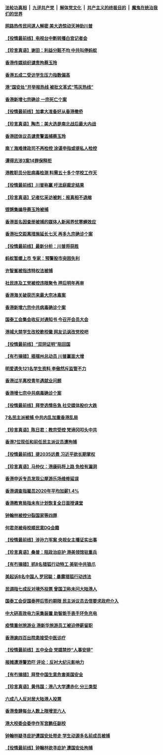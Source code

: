 

####  [法轮功真相](../../../../basic/blob/master/README.md?t=11090602) &nbsp;|&nbsp; [九评共产党](../../../../9ping.md/blob/master/README.md?t=11090602) &nbsp;|&nbsp; [解体党文化](../../../../jtdwh.md/blob/master/README.md?t=11090602)  &nbsp;|&nbsp; [共产主义的终极目的](../../../../gczydzjmd.md/blob/master/README.md?t=11090602) &nbsp;|&nbsp; [魔鬼在统治我们的世界](../../../../mgztzwmdsj.md/blob/master/README.md?t=11090602) 

#### [网路热传民间道人解密 美大选惊动天神助川普](../pages/nsc415/n12532904.md?t=11090602) 

#### [【役情最前线】电视台中断转播白宫记者会](../pages/nsc415/n12530970.md?t=11090602) 

#### [【珍言真语】谢田：利益分赃不均 中共叫停蚂蚁](../pages/nsc415/n12530193.md?t=11090602) 

#### [香港传媒组织谴责拘蔡玉玲](../pages/nsc415/n12528776.md?t=11090602) 

#### [香港五成二受访学生压力指数偏高](../pages/nsc415/n12528754.md?t=11090602) 

#### [港“国安处”开举报热线 被批文革式“笃灰热线”](../pages/nsc415/n12528747.md?t=11090602) 

#### [香港新增七宗确诊 一宗死亡个案](../pages/nsc415/n12528737.md?t=11090602) 

#### [【役情最前线】加拿大准备好从香港撤侨](../pages/nsc415/n12527977.md?t=11090602) 

#### [【珍言真语】陶杰：美大选是南北战后最大内战](../pages/nsc415/n12527362.md?t=11090602) 

#### [香港团体议员谴责警滥捕蔡玉玲](../pages/nsc415/n12526088.md?t=11090602) 

#### [南丫海难律政司不再检控 涂谨申指或提私人检控](../pages/nsc415/n12526080.md?t=11090602) 

#### [谭得志涉3案14罪保释拒](../pages/nsc415/n12526065.md?t=11090602) 

#### [港教职员分批病毒检测 料需五十多个学校工作天](../pages/nsc415/n12526052.md?t=11090602) 

#### [【役情最前线】川普称赢 吁法庭裁定结果](../pages/nsc415/n12525635.md?t=11090602) 

#### [【珍言真语】记者忆采访被刺：报真相不退缩](../pages/nsc415/n12525168.md?t=11090602) 

#### [铿锵集编导蔡玉玲被捕](../pages/nsc415/n12523524.md?t=11090602) 

#### [香港首名因查册被捕的媒体人新闻界忧寒蝉效应](../pages/nsc415/n12523552.md?t=11090602) 

#### [香港社交距离措施延长七天 再多九宗确诊个案](../pages/nsc415/n12523520.md?t=11090602) 

#### [【役情最前线】最新分析：川普将获胜](../pages/nsc415/n12522817.md?t=11090602) 

#### [蚂蚁暂缓上市 专家：预警股市突困失利](../pages/nsc415/n12523272.md?t=11090602) 

#### [许智峯被指违特权法被捕](../pages/nsc415/n12521055.md?t=11090602) 

#### [社民连及工党被控违限聚令 押后明年再审](../pages/nsc415/n12521062.md?t=11090602) 

#### [香港海关破获历来最大宗冰毒案](../pages/nsc415/n12521042.md?t=11090602) 

#### [香港新增六宗中共病毒确诊个案](../pages/nsc415/n12521010.md?t=11090602) 

#### [国泰工会集会收反对通知书 今召开会员大会](../pages/nsc415/n12521008.md?t=11090602) 

#### [港城大禁学生改校歌校徽 网友讥讽改党校吧](../pages/nsc415/n12520979.md?t=11090602) 

#### [【役情最前线】“双阴证明”阻回国](../pages/nsc415/n12520314.md?t=11090602) 

#### [【有冇搞错】摇摆州总动员 川普赢面大增](../pages/nsc415/n12520131.md?t=11090602) 

#### [明爱遗失121名学生资料 李傲然斥监管不力](../pages/nsc415/n12518490.md?t=11090602) 

#### [香港过半离校青年遇就业问题](../pages/nsc415/n12518435.md?t=11090602) 

#### [香港增七宗中共病毒确诊个案](../pages/nsc415/n12518444.md?t=11090602) 

#### [【役情最前线】拜登选情告急 社交媒体股价大跌](../pages/nsc415/n12518057.md?t=11090602) 

#### [7名民主派被捕 中共内乱加重香港乱局](../pages/nsc415/n12518162.md?t=11090602) 

#### [【珍言真语】陈日君：教宗受控 梵谛冈叩头中共](../pages/nsc415/n12517500.md?t=11090602) 

#### [香港7位现任和前任民主派议员遭拘捕](../pages/nsc415/n12517503.md?t=11090602) 

#### [【役情最前线】提2035远景 习近平欲长期掌权](../pages/nsc415/n12514625.md?t=11090602) 

#### [【珍言真语】马仲仪：港康码将上路 免检有漏洞](../pages/nsc415/n12514422.md?t=11090602) 

#### [香港申诉专员发现公屋游乐场维修延误](../pages/nsc415/n12512358.md?t=11090602) 

#### [香港调查指雇员2020年平均加薪1.4%](../pages/nsc415/n12512336.md?t=11090602) 

#### [香港教育局指未有计划恢复全日面授课堂](../pages/nsc415/n12512332.md?t=11090602) 

#### [钟翰林被控分裂国家等四罪](../pages/nsc415/n12512300.md?t=11090602) 

#### [何君尧被母校顺民意DQ会籍](../pages/nsc415/n12512301.md?t=11090602) 

#### [【役情最前线】涉孙力军案 央视女主播证实出事](../pages/nsc415/n12511777.md?t=11090602) 

#### [【珍言真语】桑普：阻政治庇护 港美领馆驻重兵](../pages/nsc415/n12510995.md?t=11090602) 

#### [【有冇搞错】抓8名猎狐行动特工 美斩中共狼爪](../pages/nsc415/n12511407.md?t=11090602) 

#### [美起诉8名中国人 罗冠聪：暴露猎狐行动违法](../pages/nsc415/n12510894.md?t=11090602) 

#### [民调指七成反对境外投票 曾国卫称未问大陆港人](../pages/nsc415/n12509548.md?t=11090602) 

#### [国泰工会促国泰押后签约期限 民主派议员去信要求政府介入](../pages/nsc415/n12509571.md?t=11090602) 

#### [中大研高效电力采集装置 助智能手表手环免充电](../pages/nsc415/n12509551.md?t=11090602) 

#### [疫情重创旅游业 港新华旅游员工被迫停薪留职](../pages/nsc415/n12509518.md?t=11090602) 

#### [香港逾四百出院患接受中医诊疗](../pages/nsc415/n12509519.md?t=11090602) 

#### [【役情最前线】五中全会 党媒禁炒“人事安排”](../pages/nsc415/n12508944.md?t=11090602) 

#### [报摊遭港警恐吓 评论：反衬大纪元影响力](../pages/nsc415/n12509239.md?t=11090602) 

#### [【有冇搞错】拜登中国生意危害美国安全](../pages/nsc415/n12508328.md?t=11090602) 

#### [【珍言真语】黄伟国：港八大学遭赤化 分三类型](../pages/nsc415/n12508207.md?t=11090602) 

#### [六成八人反对居大陆港人投票](../pages/nsc415/n12506853.md?t=11090602) 

#### [香港食肆每台人数上限增至六人](../pages/nsc415/n12506873.md?t=11090602) 

#### [港大校委会委申作军宫鹏任副校](../pages/nsc415/n12506842.md?t=11090602) 

#### [钟翰林疑寻庇护遭国安处带走 学生动源多名前成员被捕](../pages/nsc415/n12506838.md?t=11090602) 

#### [【役情最前线】钟翰林欲寻庇护 遭国安处拘捕](../pages/nsc415/n12506789.md?t=11090602) 

